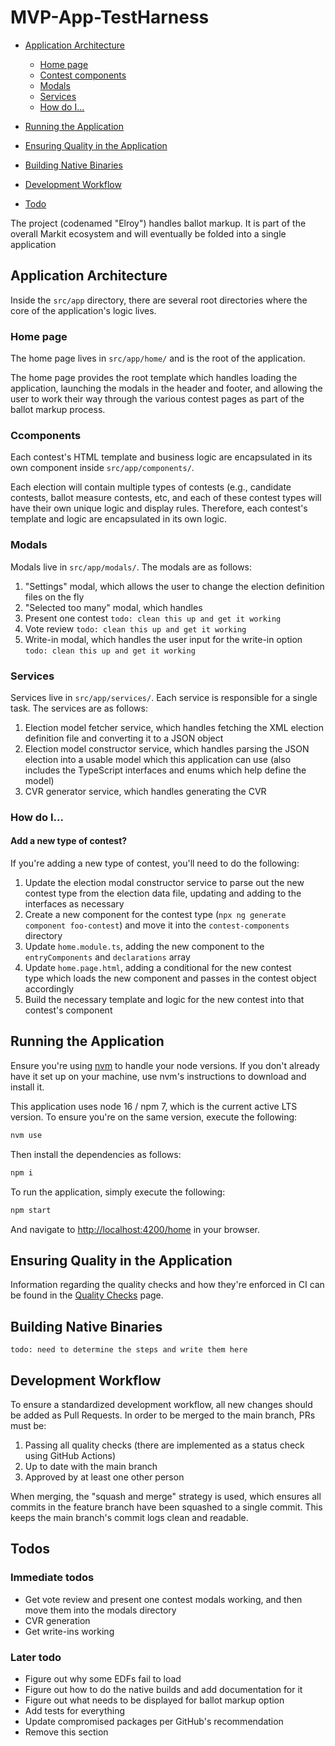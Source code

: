 # MVP-App-TestHarness

- [Application Architecture](#application-architecture)
  - [Home page](#home-page)
  - [Contest components](#contest-components)
  - [Modals](#modals)
  - [Services](#services)
  - [How do I...](#how-do-i)
- [Running the Application](#running-the-application)
- [Ensuring Quality in the Application](#ensuring-quality-in-the-application)
- [Building Native Binaries](#building-native-binaries)
- [Development Workflow](#development-workflow)

- [Todo](#todo)

The project (codenamed "Elroy") handles ballot markup. It is part of the overall Markit ecosystem and will eventually be folded into a single application

## Application Architecture

Inside the `src/app` directory, there are several root directories where the core of the application's logic lives.

### Home page

The home page lives in `src/app/home/` and is the root of the application.

The home page provides the root template which handles loading the application, launching the modals in the header and footer, and allowing the user to work their way through the various contest pages as part of the ballot markup process.

### Ccomponents

Each contest's HTML template and business logic are encapsulated in its own component inside `src/app/components/`.

Each election will contain multiple types of contests (e.g., candidate contests, ballot measure contests, etc, and each of these contest types will have their own unique logic and display rules. Therefore, each contest's template and logic are encapsulated in its own logic.

### Modals

Modals live in `src/app/modals/`. The modals are as follows:

1. "Settings" modal, which allows the user to change the election definition files on the fly
2. "Selected too many" modal, which handles
3. Present one contest `todo: clean this up and get it working`
4. Vote review `todo: clean this up and get it working`
5. Write-in modal, which handles the user input for the write-in option `todo: clean this up and get it working`

### Services

Services live in `src/app/services/`. Each service is responsible for a single task. The services are as follows:

1. Election model fetcher service, which handles fetching the XML election definition file and converting it to a JSON object
2. Election model constructor service, which handles parsing the JSON election into a usable model which this application can use (also includes the TypeScript interfaces and enums which help define the model)
3. CVR generator service, which handles generating the CVR

### How do I...

#### Add a new type of contest?

If you're adding a new type of contest, you'll need to do the following:

1. Update the election modal constructor service to parse out the new contest type from the election data file, updating and adding to the interfaces as necessary
2. Create a new component for the contest type (`npx ng generate component foo-contest`) and move it into the `contest-components` directory
3. Update `home.module.ts`, adding the new component to the `entryComponents` and `declarations` array
4. Update `home.page.html`, adding a conditional for the new contest type which loads the new component and passes in the contest object accordingly
5. Build the necessary template and logic for the new contest into that contest's component

## Running the Application

Ensure you're using [nvm](https://github.com/nvm-sh/nvm#installing-and-updating) to handle your node versions. If you don't already have it set up on your machine, use nvm's instructions to download and install it.

This application uses node 16 / npm 7, which is the current active LTS version. To ensure you're on the same version, execute the following:

```bash
nvm use
```

Then install the dependencies as follows:

```bash
npm i
```

To run the application, simply execute the following:

```bash
npm start
```

And navigate to [http://localhost:4200/home](http://localhost:4200/home) in your browser.

## Ensuring Quality in the Application

Information regarding the quality checks and how they're enforced in CI can be found in the [Quality Checks](./QUALITY_CHECKS.md) page.

## Building Native Binaries

```
todo: need to determine the steps and write them here
```

## Development Workflow

To ensure a standardized development workflow, all new changes should be added as Pull Requests. In order to be merged to the main branch, PRs must be:

1. Passing all quality checks (there are implemented as a status check using GitHub Actions)
2. Up to date with the main branch
3. Approved by at least one other person

When merging, the "squash and merge" strategy is used, which ensures all commits in the feature branch have been squashed to a single commit. This keeps the main branch's commit logs clean and readable.

## Todos

### Immediate todos

- Get vote review and present one contest modals working, and then move them into the modals directory
- CVR generation
- Get write-ins working

### Later todo

- Figure out why some EDFs fail to load
- Figure out how to do the native builds and add documentation for it
- Figure out what needs to be displayed for ballot markup option
- Add tests for everything
- Update compromised packages per GitHub's recommendation
- Remove this section
